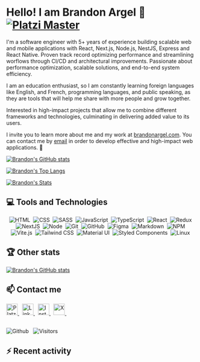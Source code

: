 # Hello! I am Brandon Argel 🚀 [![Platzi Master](https://img.shields.io/badge/Platzi%20Master-C9-7fc719.svg?logo=platzi)](https://platzi.com/@BrandArgel)

I'm a software engineer with 5+ years of experience building scalable web and mobile applications with React, Next.js, Node.js, NestJS, Express and React Native. Proven track record optimizing performance and streamlining worflows through CI/CD and architectural improvements. Passionate about performance optimization, scalable solutions, and end-to-end system efficiency.

I am an education enthusiast, so I am constantly learning foreign languages like English, and French, programming languages, and public speaking, as they are tools that will help me share with more people and grow together.

Interested in high-impact projects that allow me to combine different frameworks and technologies, culminating in delivering added value to its users.

I invite you to learn more about me and my work at [brandonargel.com](https://brandonargel.com/). You can contact me by [email](mailto:brandargel@gmail.com) in order to develop effective and high-impact web applications. 🚀

[![Brandon's GitHub stats](https://github-readme-stats.vercel.app/api?username=BrandonArgel&count_private=true&show_icons=true&title_color=16ffe2&icon_color=16ffe2&text_color=cccccc&bg_color=111111&border_radius=10&hide_border=true)](https://github.com/anuraghazra/github-readme-stats)

[![Brandon's Top Langs](https://github-readme-stats.vercel.app/api/top-langs/?username=BrandonArgel&layout=compact&title_color=16ffe2&icon_color=16ffe2&text_color=ffffff&bg_color=111111&border_radius=10&hide_border=true)](https://github.com/anuraghazra/github-readme-stats)

[![Brandon's Stats](https://streak-stats.demolab.com?user=BrandonArgel&theme=dark&background=111111&border=111111&stroke=ffffff&ring=16ffe2&fire=16ffe2&currStreakNum=ffffff&sideNums=ffffff&currStreakLabel=16ffe2&sideLabels=16ffe2&dates=ffffff)](https://git.io/streak-stats)

## 💻 **Tools and Technologies**

<div align="center">
  <!-- HTML -->
  <img src="https://img.shields.io/badge/HTML5-E34F26?style=for-the-badge&logo=html5&logoColor=white" alt="HTML" />&nbsp;
  <!-- CSS -->
  <img src="https://img.shields.io/badge/CSS3-1572B6?style=for-the-badge&logo=css3&logoColor=white" alt="CSS" />&nbsp;
  <!-- SCSS -->
  <img src="https://img.shields.io/badge/Sass-CC6699?style=for-the-badge&logo=sass&logoColor=white" alt="SASS" />&nbsp;
  <!-- JS -->
  <img src="https://img.shields.io/badge/JavaScript-323330?style=for-the-badge&logo=javascript&logoColor=F7DF1E" alt="JavaScript" />&nbsp;
  <!-- Typescript -->
  <img src="https://img.shields.io/badge/TypeScript-323330?style=for-the-badge&logo=typescript&logoColor=blue" alt="TypeScript" />&nbsp;
  <!-- React -->
  <img src="https://img.shields.io/badge/React-20232A?style=for-the-badge&logo=react&logoColor=61DAFB" alt="React" />&nbsp;
  <!-- Redux -->
  <img src="https://img.shields.io/badge/Redux-7747bc?style=for-the-badge&logo=redux" alt="Redux" />&nbsp;
  <!-- NextJS -->
  <img src="https://img.shields.io/badge/NextJS-0070f5?style=for-the-badge&logo=nextjs" alt="NextJS" />&nbsp;
  <!-- NodeJS -->
  <img src="https://img.shields.io/badge/Node.js-43853D?style=for-the-badge&logo=node.js&logoColor=white" alt="Node" />&nbsp;
  <!-- Git -->
  <img src="https://img.shields.io/badge/Git-F05032?style=for-the-badge&logo=git&logoColor=white" alt="Git" />&nbsp;
  <!-- GitHub -->
  <img src="https://img.shields.io/badge/github%20-%23000.svg?&style=for-the-badge&logo=github&logoColor=white" alt="GitHub" />&nbsp;
  <!-- Figma -->
  <img src="https://img.shields.io/badge/figma-%23000.svg?&style=for-the-badge&logo=figma&logoColor=pink" alt="Figma" />&nbsp;
  <!-- Markdown -->
  <img src="https://img.shields.io/badge/markdown-%23000.svg?&style=for-the-badge&logo=markdown" alt="Markdown" />&nbsp;
  <!-- NPM -->
  <img src="https://img.shields.io/badge/npm-CB3837?style=for-the-badge&logo=npm&logoColor=white" alt="NPM" />&nbsp;
  <!-- Vite.js -->
  <img src="https://img.shields.io/badge/Vite.js-646CFF?style=for-the-badge&logo=vite&logoColor=white" alt="Vite.js" />&nbsp;
  <!-- Tailwind CSS -->
  <img src="https://img.shields.io/badge/Tailwind%20CSS-38B2AC?style=for-the-badge&logo=tailwind-css&logoColor=white" alt="Tailwind CSS" />&nbsp;
  <!-- Material ID -->
  <img src="https://img.shields.io/badge/Material%20UI-0081CB?style=for-the-badge&logo=material-ui&logoColor=white" alt="Material UI" />&nbsp;
  <!-- Styled Components -->
  <img src="https://img.shields.io/badge/styled--components-DB7093?style=for-the-badge&logo=styled-components&logoColor=white" alt="Styled Components" />&nbsp;
  <!-- Linux -->
  <img src="https://img.shields.io/badge/Linux-000000?style=for-the-badge&logo=linux&logoColor=white" alt="Linux" />&nbsp;
</div>
<!-- 
## 📚 **Learning**
<p align="center">
  <img src="https://img.shields.io/badge/English-ff0000?style=for-the-badge&logo=english&logoColor=white" alt="English" />

</p>


## 🤖 **I want to learn**
<img src="https://img.shields.io/badge/Python-3776AB?style=for-the-badge&logo=python&logoColor=white" alt="Python" />
 -->

## 🏆 **Other stats**
[![Brandon's GitHub stats](https://github-profile-trophy.vercel.app/?username=brandonargel&theme=algolia)](https://github.com/ryo-ma/github-profile-trophy)

## 📫 **Contact me**

<div>
  <!-- Platzi -->
  <a href="https://platzi.com/p/BrandArgel/" target="_blank">
    <img height="30" alt="Platzi" title="Platzi" src="https://img.shields.io/badge/Platzi-97c93e?=for-the-badge&logo=platzi&logoColor=white" target="_blank">
  </a>&nbsp;
  <!-- LinkedIn -->
  <a href="https://www.linkedin.com/in/brandargel/" target="_blank">
    <img height="30" alt="Linkedin" title="Linkedin" src="https://img.shields.io/badge/Linkedin-0a66c2?style=for-the-badge&logo=linkedin&logoColor=white" target="_blank">
  </a>&nbsp;
  <!-- Instagram -->
  <a href="https://www.instagram.com/brandargel/" target="_blank">
    <img height="30" alt="Instagram" title="Instagram" src="https://img.shields.io/badge/Instagram-e4405f?style=for-the-badge&logo=instagram&logoColor=white" target="_blank">
  </a>&nbsp;
  <!-- Twitter -->
  <a href="https://twitter.com/intent/follow?screen_name=BrandArgel" target="_blank">
    <img height="30" alt="X" title="Portfolio" src="https://img.shields.io/badge/_-000000?style=for-the-badge&logo=x" target="_blank">
  </a>&nbsp;
</div>
<br />

![Github](https://img.shields.io/github/followers/BrandonArgel?style=social)
&nbsp;
![Visitors](https://visitor-badge.laobi.icu/badge?page_id=BrandonArgel.BrandonArgel)

## ⚡ Recent activity
<!--RECENT_ACTIVITY:start-->
<!--RECENT_ACTIVITY:last_update--
